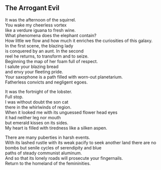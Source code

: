The Arrogant Evil
-----------------
It was the afternoon of the squirrel.  
You wake my cheerless vortex  
like a verdure iguana to fresh wine.  
What phenomena does the elephant contain?  
How little we flow and how much it enriches the curiosities of this galaxy.  
In the first scene, the blazing lady  
is conquered by an aunt. In the second  
reel he returns, to transform and to seize.  
Beginning the map of her foam full of respect.  
I salute your blazing bread  
and envy your fleeting pride.  
Your saxophone is a path filled with worn-out planetarium.  
Fatherless convicts and negligent egoes.  
  
It was the fortnight of the lobster.  
Full stop.  
I was without doubt the son cat  
there in the whirlwinds of region.  
When it looked me with its unguessed flower head eyes  
it had neither leg nor mouth  
but emerald kisses on its sides.  
My heart is filled with tiredness like a silken aspen.  
  
There are many puberties in harsh events.  
With its lashed rustle with its weak pacify to seek another land there are no bombs but senile cycles of serendipity and blue  
paths of steady communist aluminum.  
And so that its lonely roads will prosecute your fingernails.  
Return to the homeland of the femininities.  
